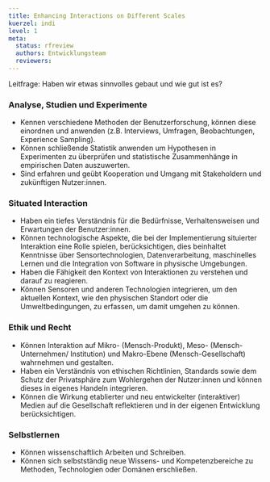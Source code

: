```yaml
---
title: Enhancing Interactions on Different Scales
kuerzel: indi
level: 1
meta:
  status: rfreview
  authors: Entwicklungsteam
  reviewers: 
---
```


Leitfrage: Haben wir etwas sinnvolles gebaut und wie gut ist es?


### Analyse, Studien und Experimente
- Kennen verschiedene Methoden der Benutzerforschung, können diese einordnen und anwenden (z.B. Interviews, Umfragen, Beobachtungen, Experience Sampling).
- Können schließende Statistik anwenden um Hypothesen in Experimenten zu überprüfen und statistische Zusammenhänge in empirischen Daten auszuwerten.
- Sind erfahren und geübt Kooperation und Umgang mit Stakeholdern und zukünftigen Nutzer:innen.

### Situated Interaction
- Haben ein tiefes Verständnis für die Bedürfnisse, Verhaltensweisen und Erwartungen der Benutzer:innen.
- Können technologische Aspekte, die bei der Implementierung situierter Interaktion eine Rolle spielen, berücksichtigen, dies beinhaltet Kenntnisse über Sensortechnologien, Datenverarbeitung, maschinelles Lernen und die Integration von Software in physische Umgebungen.
- Haben die Fähigkeit den Kontext von Interaktionen zu verstehen und darauf zu reagieren. 
- Können Sensoren und anderen Technologien integrieren, um den aktuellen Kontext, wie den physischen Standort oder die Umweltbedingungen, zu erfassen, um damit umgehen zu können.

### Ethik und Recht
- Können Interaktion auf Mikro- (Mensch-Produkt), Meso- (Mensch-Unternehmen/ Institution) und Makro-Ebene (Mensch-Gesellschaft) wahrnehmen und gestalten.
- Haben ein Verständnis von ethischen Richtlinien, Standards sowie dem Schutz der Privatsphäre zum Wohlergehen der Nutzer:innen und können dieses in eigenes Handeln integrieren.
- Können die Wirkung etablierter und neu entwickelter (interaktiver) Medien auf die Gesellschaft reflektieren und in der eigenen Entwicklung berücksichtigen.

### Selbstlernen
- Können wissenschaftlich Arbeiten und Schreiben.
- Können sich selbstständig neue Wissens- und Kompetenzbereiche zu Methoden, Technologien oder Domänen erschließen.


